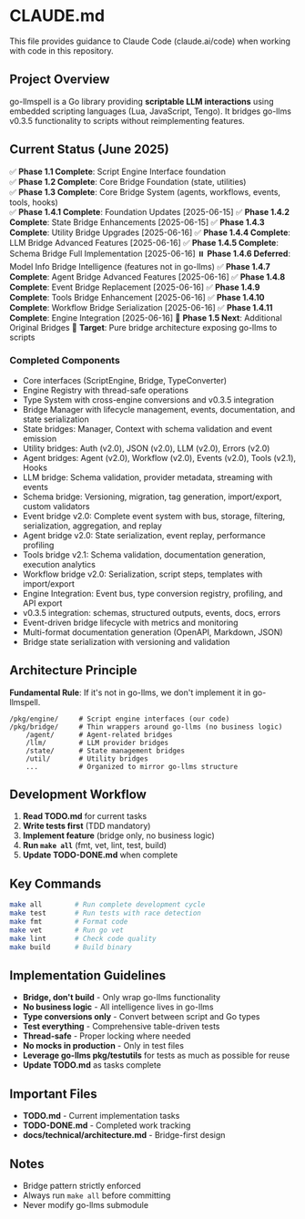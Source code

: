# CLAUDE.md

This file provides guidance to Claude Code (claude.ai/code) when working with code in this repository.

## Project Overview

go-llmspell is a Go library providing **scriptable LLM interactions** using embedded scripting languages (Lua, JavaScript, Tengo). It bridges go-llms v0.3.5 functionality to scripts without reimplementing features.

## Current Status (June 2025)

✅ **Phase 1.1 Complete**: Script Engine Interface foundation  
✅ **Phase 1.2 Complete**: Core Bridge Foundation (state, utilities)  
✅ **Phase 1.3 Complete**: Core Bridge System (agents, workflows, events, tools, hooks)  
✅ **Phase 1.4.1 Complete**: Foundation Updates [2025-06-15]
✅ **Phase 1.4.2 Complete**: State Bridge Enhancements [2025-06-15]
✅ **Phase 1.4.3 Complete**: Utility Bridge Upgrades [2025-06-16]
✅ **Phase 1.4.4 Complete**: LLM Bridge Advanced Features [2025-06-16]
✅ **Phase 1.4.5 Complete**: Schema Bridge Full Implementation [2025-06-16]
⏸️ **Phase 1.4.6 Deferred**: Model Info Bridge Intelligence (features not in go-llms)
✅ **Phase 1.4.7 Complete**: Agent Bridge Advanced Features [2025-06-16]
✅ **Phase 1.4.8 Complete**: Event Bridge Replacement [2025-06-16]
✅ **Phase 1.4.9 Complete**: Tools Bridge Enhancement [2025-06-16]
✅ **Phase 1.4.10 Complete**: Workflow Bridge Serialization [2025-06-16]
✅ **Phase 1.4.11 Complete**: Engine Integration [2025-06-16]
🚧 **Phase 1.5 Next**: Additional Original Bridges
🎯 **Target**: Pure bridge architecture exposing go-llms to scripts

### Completed Components
- Core interfaces (ScriptEngine, Bridge, TypeConverter)
- Engine Registry with thread-safe operations
- Type System with cross-engine conversions and v0.3.5 integration
- Bridge Manager with lifecycle management, events, documentation, and state serialization
- State bridges: Manager, Context with schema validation and event emission
- Utility bridges: Auth (v2.0), JSON (v2.0), LLM (v2.0), Errors (v2.0)
- Agent bridges: Agent (v2.0), Workflow (v2.0), Events (v2.0), Tools (v2.1), Hooks
- LLM bridge: Schema validation, provider metadata, streaming with events
- Schema bridge: Versioning, migration, tag generation, import/export, custom validators
- Event bridge v2.0: Complete event system with bus, storage, filtering, serialization, aggregation, and replay
- Agent bridge v2.0: State serialization, event replay, performance profiling
- Tools bridge v2.1: Schema validation, documentation generation, execution analytics
- Workflow bridge v2.0: Serialization, script steps, templates with import/export
- Engine Integration: Event bus, type conversion registry, profiling, and API export
- v0.3.5 integration: schemas, structured outputs, events, docs, errors
- Event-driven bridge lifecycle with metrics and monitoring
- Multi-format documentation generation (OpenAPI, Markdown, JSON)
- Bridge state serialization with versioning and validation

## Architecture Principle

**Fundamental Rule**: If it's not in go-llms, we don't implement it in go-llmspell.

```
/pkg/engine/     # Script engine interfaces (our code)
/pkg/bridge/     # Thin wrappers around go-llms (no business logic)
    /agent/      # Agent-related bridges
    /llm/        # LLM provider bridges  
    /state/      # State management bridges
    /util/       # Utility bridges
    ...          # Organized to mirror go-llms structure
```

## Development Workflow

1. **Read TODO.md** for current tasks
2. **Write tests first** (TDD mandatory)
3. **Implement feature** (bridge only, no business logic)
4. **Run `make all`** (fmt, vet, lint, test, build)
5. **Update TODO-DONE.md** when complete

## Key Commands

```bash
make all        # Run complete development cycle
make test       # Run tests with race detection
make fmt        # Format code
make vet        # Run go vet
make lint       # Check code quality
make build      # Build binary
```

## Implementation Guidelines

- **Bridge, don't build** - Only wrap go-llms functionality
- **No business logic** - All intelligence lives in go-llms
- **Type conversions only** - Convert between script and Go types
- **Test everything** - Comprehensive table-driven tests
- **Thread-safe** - Proper locking where needed
- **No mocks in production** - Only in test files
- **Leverage go-llms pkg/testutils** for tests as much as possible for reuse
- **Update TODO.md** as tasks complete

## Important Files

- **TODO.md** - Current implementation tasks
- **TODO-DONE.md** - Completed work tracking
- **docs/technical/architecture.md** - Bridge-first design

## Notes

- Bridge pattern strictly enforced
- Always run `make all` before committing
- Never modify go-llms submodule
